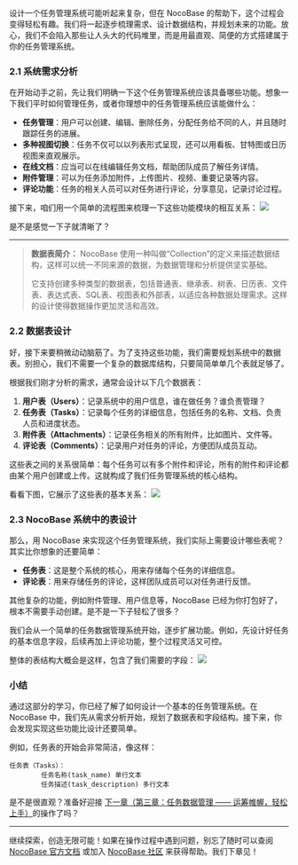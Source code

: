 设计一个任务管理系统可能听起来复杂，但在 NocoBase 的帮助下，这个过程会变得轻松有趣。我们将一起逐步梳理需求、设计数据结构，并规划未来的功能。放心，我们不会陷入那些让人头大的代码堆里，而是用最直观、简便的方式搭建属于你的任务管理系统。

### 2.1 系统需求分析

在开始动手之前，先让我们明确一下这个任务管理系统应该具备哪些功能。想象一下我们平时如何管理任务，或者你理想中的任务管理系统应该能做什么：

- **任务管理**：用户可以创建、编辑、删除任务，分配任务给不同的人，并且随时跟踪任务的进展。
- **多种视图切换**：任务不仅可以以列表形式呈现，还可以用看板、甘特图或日历视图来直观展示。
- **在线文档**：应当可以在线编辑任务文档，帮助团队成员了解任务详情。
- **附件管理**：可以为任务添加附件，上传图片、视频、重要记录等内容。
- **评论功能**：任务的相关人员可以对任务进行评论，分享意见，记录讨论过程。

接下来，咱们用一个简单的流程图来梳理一下这些功能模块的相互关系：
![](https://static-docs.nocobase.com/Solution/OT0qbVUdQoCmroxIGkEc4AcynKb.png)

是不是感觉一下子就清晰了？

---

> **数据表简介：** NocoBase 使用一种叫做“Collection”的定义来描述数据结构，这样可以统一不同来源的数据，为数据管理和分析提供坚实基础。
>
> 它支持创建多种类型的数据表，包括普通表、继承表、树表、日历表、文件表、表达式表、SQL表、视图表和外部表，以适应各种数据处理需求。这样的设计使得数据操作更加灵活和高效。

### 2.2 数据表设计

好，接下来要稍微动动脑筋了。为了支持这些功能，我们需要规划系统中的数据表。别担心，我们不需要一个复杂的数据库结构，只要简简单单几个表就足够了。

根据我们刚才分析的需求，通常会设计以下几个数据表：

1. **用户表（Users）**：记录系统中的用户信息，谁在做任务？谁负责管理？
2. **任务表（Tasks）**：记录每个任务的详细信息，包括任务的名称、文档、负责人员和进度状态。
3. **附件表（Attachments）**：记录任务相关的所有附件，比如图片、文件等。
4. **评论表（Comments）**：记录用户对任务的评论，方便团队成员互动。

这些表之间的关系很简单：每个任务可以有多个附件和评论，所有的附件和评论都由某个用户创建或上传。这就构成了我们任务管理系统的核心结构。

看看下图，它展示了这些表的基本关系：
![](https://static-docs.nocobase.com/Solution/KAJzbn1JZoPDJOxUtOacTnoCnqg.png)

### 2.3 NocoBase 系统中的表设计

那么，用 NocoBase 来实现这个任务管理系统，我们实际上需要设计哪些表呢？其实比你想象的还要简单：

- **任务表**：这是整个系统的核心，用来存储每个任务的详细信息。
- **评论表**：用来存储任务的评论，这样团队成员可以对任务进行反馈。

其他复杂的功能，例如附件管理、用户信息等，NocoBase 已经为你打包好了，根本不需要手动创建。是不是一下子轻松了很多？

我们会从一个简单的任务数据管理系统开始，逐步扩展功能。例如，先设计好任务的基本信息字段，后续再加上评论功能，整个过程灵活又可控。

整体的表结构大概会是这样，包含了我们需要的字段：
![](https://static-docs.nocobase.com/Solution/XI6NbysnSoVv5zxcr6ycekfWnpe.png)

### 小结

通过这部分的学习，你已经了解了如何设计一个基本的任务管理系统。在 NocoBase 中，我们先从需求分析开始，规划了数据表和字段结构。接下来，你会发现实现这些功能比设计还要简单。

例如，任务表的开始会非常简洁，像这样：

```Plain
任务表（Tasks）：
        任务名称(task_name) 单行文本
        任务描述(task_description) 多行文本
```

是不是很直观？准备好迎接 [下一章（第三章：任务数据管理 —— 运筹帷幄，轻松上手）](https://www.nocobase.com/cn/blog/task-tutorial-data-management-guide)的操作了吗？

---

继续探索，创造无限可能！如果在操作过程中遇到问题，别忘了随时可以查阅 [NocoBase 官方文档](https://docs-cn.nocobase.com/) 或加入 [NocoBase 社区](https://forum.nocobase.com/) 来获得帮助。我们下章见！
